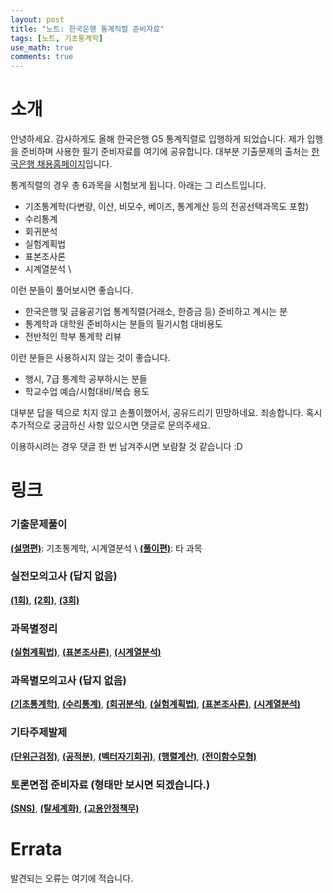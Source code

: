 ```yaml
---
layout: post
title: "노트: 한국은행 통계직렬 준비자료"
tags: [노트, 기초통계학]
use_math: true
comments: true
---
```



# 소개
안녕하세요. 감사하게도 올해 한국은행 G5 통계직렬로 입행하게 되었습니다.
제가 입행을 준비하며 사용한 필기 준비자료를 여기에 공유합니다. 
대부분 기출문제의 출처는 [한국은행 채용홈페이지](https://apply.bok.or.kr/)입니다.

통계직렬의 경우 총 6과목을 시험보게 됩니다. 아래는 그 리스트입니다.
- 기초통계학(다변량, 이산, 비모수, 베이즈, 통계계산 등의 전공선택과목도 포함)
- 수리통계
- 회귀분석
- 실험계획법
- 표본조사론
- 시계열분석
\\


이런 분들이 풀어보시면 좋습니다.
- 한국은행 및 금융공기업 통계직렬(거래소, 한증금 등) 준비하고 계시는 분
- 통계학과 대학원 준비하시는 분들의 필기시험 대비용도
- 전반적인 학부 통계학 리뷰

이런 분들은 사용하시지 않는 것이 좋습니다.
- 행시, 7급 통계학 공부하시는 분들
- 학교수업 예습/시험대비/복습 용도

대부분 답을 텍으로 치지 않고 손풀이했어서, 공유드리기 민망하네요. 죄송합니다. 혹시 추가적으로 궁금하신 사항 있으시면 댓글로 문의주세요.

이용하시려는 경우 댓글 한 번 남겨주시면 보람찰 것 같습니다 :D
ㅤ

# 링크

### 기출문제풀이
[**(설명편)**](https://yitae-kwon.github.io/files/20241124/detailed.pdf): 기초통계학, 시계열분석 \\
[**(풀이편)**](https://yitae-kwon.github.io/files/20241124/solution.pdf): 타 과목

### 실전모의고사 (답지 없음)
[**(1회)**](https://yitae-kwon.github.io/files/20241124/mock1.pdf), 
[**(2회)**](https://yitae-kwon.github.io/files/20241124/mock2.pdf), 
[**(3회)**](https://yitae-kwon.github.io/files/20241124/mock3.pdf)

### 과목별정리
[**(실험계획법)**](https://yitae-kwon.github.io/files/20241124/exp_sum.pdf), 
[**(표본조사론)**](https://yitae-kwon.github.io/files/20241124/sam_sum.pdf), 
[**(시계열분석)**](https://yitae-kwon.github.io/files/20241124/tim_sum.pdf)

### 과목별모의고사 (답지 없음)
[**(기초통계학)**](https://yitae-kwon.github.io/files/20241124/etc_mock.pdf), 
[**(수리통계)**](https://yitae-kwon.github.io/files/20241124/mat_mock.pdf),
[**(회귀분석)**](https://yitae-kwon.github.io/files/20241124/reg_mock.pdf), 
[**(실험계획법)**](https://yitae-kwon.github.io/files/20241124/exp_mock.pdf), 
[**(표본조사론)**](https://yitae-kwon.github.io/files/20241124/sam_mock.pdf), 
[**(시계열분석)**](https://yitae-kwon.github.io/files/20241124/tim_mock.pdf)

### 기타주제발제
[**(단위근검정)**](https://yitae-kwon.github.io/files/20241124/unitroottest.pdf), 
[**(공적분)**](https://yitae-kwon.github.io/files/20241124/cointegration.pdf), 
[**(벡터자기회귀)**](https://yitae-kwon.github.io/files/20241124/var.pdf), 
[**(행렬계산)**](https://yitae-kwon.github.io/files/20241124/matrix.pdf), 
[**(전이함수모형)**](https://yitae-kwon.github.io/files/20241124/armax.pdf)

### 토론면접 준비자료 (형태만 보시면 되겠습니다.)
[**(SNS)**](https://yitae-kwon.github.io/files/20241124/debate_sns.pdf), 
[**(탈세계화)**](https://yitae-kwon.github.io/files/20241124/debate_multipolar.pdf), 
[**(고용안정책무)**](https://yitae-kwon.github.io/files/20241124/debate_employment.pdf)

# Errata

발견되는 오류는 여기에 적습니다.

